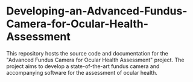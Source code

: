 # Developing-an-Advanced-Fundus-Camera-for-Ocular-Health-Assessment

This repository hosts the source code and documentation for the "Advanced Fundus Camera for Ocular Health Assessment" project. The project aims to develop a state-of-the-art fundus camera and accompanying software for the assessment of ocular health.
